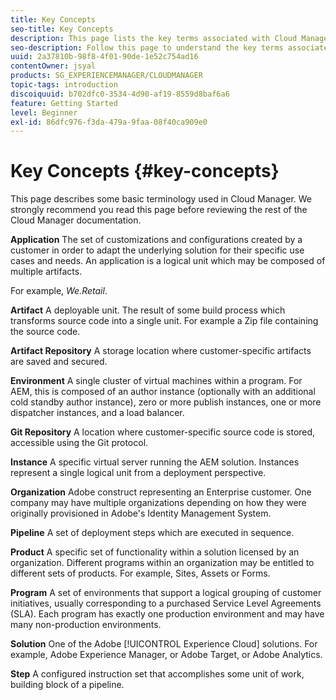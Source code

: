 ```yaml
---
title: Key Concepts
seo-title: Key Concepts
description: This page lists the key terms associated with Cloud Manager.
seo-description: Follow this page to understand the key terms associated with Cloud Manager.
uuid: 2a37810b-98f8-4f01-90de-1e52c754ad16
contentOwner: jsyal
products: SG_EXPERIENCEMANAGER/CLOUDMANAGER
topic-tags: introduction
discoiquuid: b702dfc0-3534-4d90-af19-8559d8baf6a6
feature: Getting Started
level: Beginner
exl-id: 86dfc976-f3da-479a-9faa-08f40ca909e0
---
```

# Key Concepts {#key-concepts}

This page describes some basic terminology used in Cloud Manager. We strongly recommend you read this page before reviewing the rest of the Cloud Manager documentation.

**Application** The set of customizations and configurations created by a customer in order to adapt the underlying solution for their specific use cases and needs. An application is a logical unit which may be composed of multiple artifacts.

For example, *We.Retail*.

**Artifact** A deployable unit. The result of some build process which transforms source code into a single unit. For example a Zip file containing the source code.

**Artifact Repository** A storage location where customer-specific artifacts are saved and secured.

**Environment** A single cluster of virtual machines within a program. For AEM, this is composed of an author instance (optionally with an additional cold standby author instance), zero or more publish instances, one or more dispatcher instances, and a load balancer.

**Git Repository** A location where customer-specific source code is stored, accessible using the Git protocol.

**Instance** A specific virtual server running the AEM solution. Instances represent a single logical unit from a deployment perspective.

**Organization** Adobe construct representing an Enterprise customer. One company may have multiple organizations depending on how they were originally provisioned in Adobe's Identity Management System.

**Pipeline** A set of deployment steps which are executed in sequence.

**Product** A specific set of functionality within a solution licensed by an organization. Different programs within an organization may be entitled to different sets of products. For example, Sites, Assets or Forms.

**Program** A set of environments that support a logical grouping of customer initiatives, usually corresponding to a purchased Service Level Agreements (SLA). Each program has exactly one production environment and may have many non-production environments.

**Solution** One of the Adobe [!UICONTROL Experience Cloud] solutions. For example, Adobe Experience Manager, or Adobe Target, or Adobe Analytics.

**Step** A configured instruction set that accomplishes some unit of work, building block of a pipeline.
